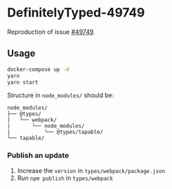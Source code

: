 # DefinitelyTyped-49749

Reproduction of issue [#49749](https://github.com/DefinitelyTyped/DefinitelyTyped/pull/49749).

## Usage

```sh
docker-compose up -d
yarn
yarn start
```

Structure in `node_modules/` should be:

```
node_modules/
├── @types/
|   └── webpack/
|       └── node_modules/
|           └── @types/tapable/
└── tapable/
```

### Publish an update

1. Increase the `version` in `types/webpack/package.json`
2. Run `npm publish` in `types/webpack`
